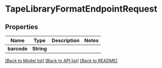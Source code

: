 # TapeLibraryFormatEndpointRequest

## Properties

Name | Type | Description | Notes
------------ | ------------- | ------------- | -------------
**barcode** | **String** |  | 

[[Back to Model list]](../#documentation-for-models) [[Back to API list]](../#documentation-for-api-endpoints) [[Back to README]](../)


